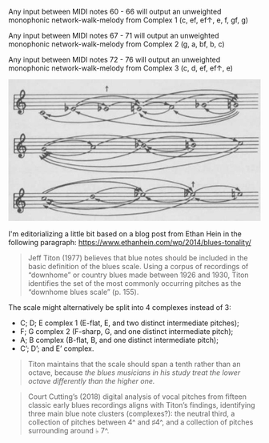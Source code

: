Any input between MIDI notes 60 - 66 will output an unweighted monophonic network-walk-melody from Complex 1 (c, ef, ef↑, e, f, gf, g)

Any input between MIDI notes 67 - 71 will output an unweighted monophonic network-walk-melody from Complex 2 (g, a, bf, b, c)

Any input between MIDI notes 72 - 76 will output an unweighted monophonic network-walk-melody from Complex 3 (c, d, ef, ef↑, e)


![alt text](https://github.com/nathanturczan/Blues_Markov/blob/master/note_network.jpeg?raw=true)

I'm editorializing a little bit based on a blog post from Ethan Hein in the following paragraph: https://www.ethanhein.com/wp/2014/blues-tonality/

> Jeff Titon (1977) believes that blue notes should be included in the basic definition of the blues scale. Using a corpus of recordings of “downhome” or country blues made between 1926 and 1930, Titon identifies the set of the most commonly occurring pitches as the “downhome blues scale” (p. 155).

The scale might alternatively be split into 4 complexes instead of 3:
* C; D; E complex 1 (E-flat, E, and two distinct intermediate pitches); 
* F; G complex 2 (F-sharp, G, and one distinct intermediate pitch); 
* A; B complex (B-flat, B, and one distinct intermediate pitch); 
* C’; D’; and E’ complex. 
 
> Titon maintains that the scale should span a tenth rather than an octave, because *the blues musicians in his study treat the lower octave differently than the higher one.* 

> Court Cutting’s (2018) digital analysis of vocal pitches from fifteen classic early blues recordings aligns with Titon’s findings, identifying three main blue note clusters (complexes?): the neutral third, a collection of pitches between 4^ and ♯4^, and a collection of pitches surrounding around ♭ 7^.
